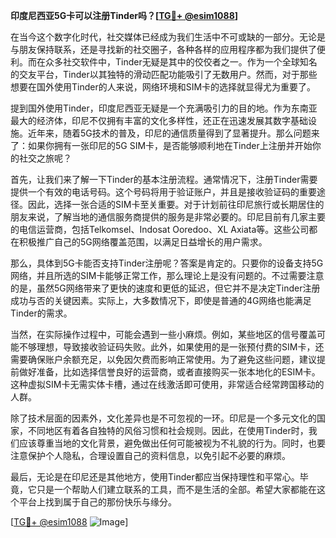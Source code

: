 **印度尼西亚5G卡可以注册Tinder吗？[[TG💪+ @esim1088](https://t.me/s/esim1088)]**

在当今这个数字化时代，社交媒体已经成为我们生活中不可或缺的一部分。无论是与朋友保持联系，还是寻找新的社交圈子，各种各样的应用程序都为我们提供了便利。而在众多社交软件中，Tinder无疑是其中的佼佼者之一。作为一个全球知名的交友平台，Tinder以其独特的滑动匹配功能吸引了无数用户。然而，对于那些想要在国外使用Tinder的人来说，网络环境和SIM卡的选择就显得尤为重要了。

提到国外使用Tinder，印度尼西亚无疑是一个充满吸引力的目的地。作为东南亚最大的经济体，印尼不仅拥有丰富的文化多样性，还正在迅速发展其数字基础设施。近年来，随着5G技术的普及，印尼的通信质量得到了显著提升。那么问题来了：如果你拥有一张印尼的5G SIM卡，是否能够顺利地在Tinder上注册并开始你的社交之旅呢？

首先，让我们来了解一下Tinder的基本注册流程。通常情况下，注册Tinder需要提供一个有效的电话号码。这个号码将用于验证账户，并且是接收验证码的重要途径。因此，选择一张合适的SIM卡至关重要。对于计划前往印尼旅行或长期居住的朋友来说，了解当地的通信服务商提供的服务是非常必要的。印尼目前有几家主要的电信运营商，包括Telkomsel、Indosat Ooredoo、XL Axiata等。这些公司都在积极推广自己的5G网络覆盖范围，以满足日益增长的用户需求。

那么，具体到5G卡能否支持Tinder注册呢？答案是肯定的。只要你的设备支持5G网络，并且所选的SIM卡能够正常工作，那么理论上是没有问题的。不过需要注意的是，虽然5G网络带来了更快的速度和更低的延迟，但它并不是决定Tinder注册成功与否的关键因素。实际上，大多数情况下，即使是普通的4G网络也能满足Tinder的需求。

当然，在实际操作过程中，可能会遇到一些小麻烦。例如，某些地区的信号覆盖可能不够理想，导致接收验证码失败。此外，如果使用的是一张预付费的SIM卡，还需要确保账户余额充足，以免因欠费而影响正常使用。为了避免这些问题，建议提前做好准备，比如选择信誉良好的运营商，或者直接购买一张本地化的ESIM卡。这种虚拟SIM卡无需实体卡槽，通过在线激活即可使用，非常适合经常跨国移动的人群。

除了技术层面的因素外，文化差异也是不可忽视的一环。印尼是一个多元文化的国家，不同地区有着各自独特的风俗习惯和社会规则。因此，在使用Tinder时，我们应该尊重当地的文化背景，避免做出任何可能被视为不礼貌的行为。同时，也要注意保护个人隐私，合理设置自己的资料信息，以免引起不必要的麻烦。

最后，无论是在印尼还是其他地方，使用Tinder都应当保持理性和平常心。毕竟，它只是一个帮助人们建立联系的工具，而不是生活的全部。希望大家都能在这个平台上找到属于自己的那份快乐与缘分。

[[TG💪+ @esim1088](https://t.me/s/esim1088) ![Image](https://i.postimg.cc/4NQfJmqS/Snipaste-2025-05-13-00-14-12.png)]